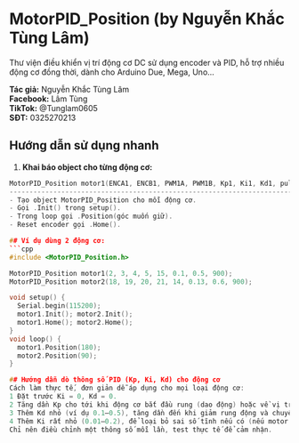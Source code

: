 # MotorPID_Position (by Nguyễn Khắc Tùng Lâm)

Thư viện điều khiển vị trí động cơ DC sử dụng encoder và PID, hỗ trợ nhiều động cơ đồng thời, dành cho Arduino Due, Mega, Uno...

**Tác giả:** Nguyễn Khắc Tùng Lâm  
**Facebook:** Lâm Tùng  
**TikTok:** @Tunglam0605  
**SĐT:** 0325270213  

## Hướng dẫn sử dụng nhanh

1. **Khai báo object cho từng động cơ:**
```cpp
MotorPID_Position motor1(ENCA1, ENCB1, PWM1A, PWM1B, Kp1, Ki1, Kd1, pulses_per_rev);
------------------------------------------------------------------------------------
- Tạo object MotorPID_Position cho mỗi động cơ.
- Gọi .Init() trong setup().
- Trong loop gọi .Position(góc muốn giữ).
- Reset encoder gọi .Home().

## Ví dụ dùng 2 động cơ:
```cpp
#include <MotorPID_Position.h>

MotorPID_Position motor1(2, 3, 4, 5, 15, 0.1, 0.5, 900);
MotorPID_Position motor2(18, 19, 20, 21, 14, 0.13, 0.6, 900);

void setup() {
  Serial.begin(115200);
  motor1.Init(); motor2.Init();
  motor1.Home(); motor2.Home(); 
}
void loop() {
  motor1.Position(180);
  motor2.Position(90);
}

## Hướng dẫn dò thông số PID (Kp, Ki, Kd) cho động cơ
Cách làm thực tế, đơn giản dễ áp dụng cho mọi loại động cơ:
1 Đặt trước Ki = 0, Kd = 0.
2 Tăng dần Kp cho tới khi động cơ bắt đầu rung (dao động) hoặc về vị trí rất nhanh. Khi rung mạnh, giảm lại khoảng 10–20%.
3 Thêm Kd nhỏ (ví dụ 0.1–0.5), tăng dần đến khi giảm rung động và chuyển động mượt hơn.
4 Thêm Ki rất nhỏ (0.01–0.2), để loại bỏ sai số tĩnh nếu có (nếu motor giữ lâu vẫn lệch vị trí). Nếu thấy motor bị “giật”, vọt quá thì giảm lại.
Chỉ nên điều chỉnh một thông số mỗi lần, test thực tế để cảm nhận.
